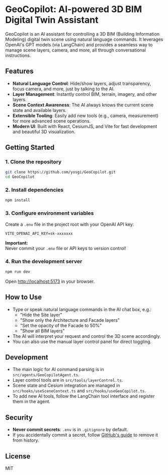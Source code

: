 # GeoCopilot: AI-powered 3D BIM Digital Twin Assistant

GeoCopilot is an AI assistant for controlling a 3D BIM (Building Information Modeling) digital twin scene using natural language commands. It leverages OpenAI's GPT models (via LangChain) and provides a seamless way to manage scene layers, camera, and more, all through conversational instructions.

## Features

- **Natural Language Control**: Hide/show layers, adjust transparency, focus camera, and more, just by talking to the AI.
- **Layer Management**: Instantly control BIM, terrain, imagery, and other layers.
- **Scene Context Awareness**: The AI always knows the current scene state and available layers.
- **Extensible Tooling**: Easily add new tools (e.g., camera, measurement) for more advanced scene operations.
- **Modern UI**: Built with React, CesiumJS, and Vite for fast development and beautiful 3D visualization.

## Getting Started

### 1. Clone the repository

```bash
git clone https://github.com/yosgi/GeoCopilot.git
cd GeoCopilot
```

### 2. Install dependencies

```bash
npm install
```

### 3. Configure environment variables

Create a `.env` file in the project root with your OpenAI API key:

```
VITE_OPENAI_API_KEY=sk-xxxxxxx
```

**Important:**  
Never commit your `.env` file or API keys to version control!

### 4. Run the development server

```bash
npm run dev
```

Open [http://localhost:5173](http://localhost:5173) in your browser.

## How to Use

- Type or speak natural language commands in the AI chat box, e.g.:
  - "Hide the Site layer"
  - "Show only the Architecture and Facade layers"
  - "Set the opacity of the Facade to 50%"
  - "Show all BIM layers"
- The AI will interpret your request and control the 3D scene accordingly.
- You can also use the manual layer control panel for direct toggling.

## Development

- The main logic for AI command parsing is in `src/agents/GeoCopilotAgent.ts`.
- Layer control tools are in `src/tools/layerControl.ts`.
- Scene state and Cesium integration are managed in `src/hooks/useSceneContext.ts` and `src/hooks/useGeoCopilot.ts`.
- To add new AI tools, follow the LangChain tool interface and register them in the agent.

## Security

- **Never commit secrets**: `.env` is in `.gitignore` by default.
- If you accidentally commit a secret, follow [GitHub's guide](https://docs.github.com/en/code-security/secret-scanning/working-with-secret-scanning/removing-a-secret-from-your-repositorys-history) to remove it from history.

## License

MIT
